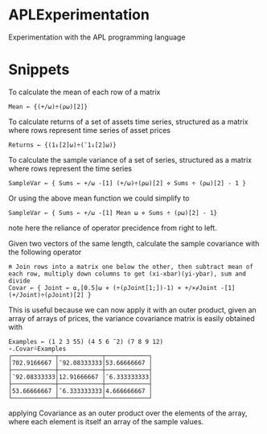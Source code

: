 # APLExperimentation
Experimentation with the APL programming language
# Snippets
To calculate the mean of each row of a matrix
``` Dyalog
Mean ← {(+/⍵)÷(⍴⍵)[2]}
```
To calculate returns of a set of assets time series, structured as a matrix where rows represent time series of asset prices
``` Dyalog
Returns ← {(1↓[2]⍵)÷(¯1↓[2]⍵)}
```
To calculate the sample variance of a set of series, structured as a matrix where rows represent the time series
``` Dyalog
SampleVar ← { Sums ← +/⍵ -[1] (+/⍵)÷(⍴⍵)[2] ⋄ Sums ÷ (⍴⍵)[2] - 1 }
```
Or using the above mean function we could simplify to
``` Dyalog
SampleVar ← { Sums ← +/⍵ -[1] Mean ⍵ ⋄ Sums ÷ (⍴⍵)[2] - 1}
```
note here the reliance of operator precidence from right to left. 

Given two vectors of the same length, calculate the sample covariance with the following operator
```  Dyalog
⍝ Join rows into a matrix one below the other, then subtract mean of each row, multiply down columns to get (xi-xbar)(yi-ybar), sum and divide
Covar ← { Joint ← ⍺,[0.5]⍵ ⋄ (÷(⍴Joint[1;])-1) × +/×⌿Joint -[1] (+/Joint)÷(⍴Joint)[2] }
```
This is useful because we can now apply it with an outer product, given an array of arrays of prices, the variance covariance matrix is easily obtained with
``` Dyalog
Examples ← (1 2 3 55) (4 5 6 ¯2) (7 8 9 12)
∘.Covar⍨Examples
┌────────────┬────────────┬────────────┐
│702.9166667 │¯92.08333333│53.66666667 │
├────────────┼────────────┼────────────┤
│¯92.08333333│12.91666667 │¯6.333333333│
├────────────┼────────────┼────────────┤
│53.66666667 │¯6.333333333│4.666666667 │
└────────────┴────────────┴────────────┘
```
applying Covariance as an outer product over the elements of the array, where each element is itself an array of the sample values.
